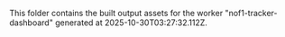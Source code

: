 This folder contains the built output assets for the worker "nof1-tracker-dashboard" generated at 2025-10-30T03:27:32.112Z.